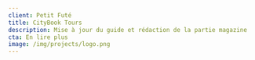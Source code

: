 ```yaml
---
client: Petit Futé
title: CityBook Tours
description: Mise à jour du guide et rédaction de la partie magazine
cta: En lire plus
image: /img/projects/logo.png
---
```

